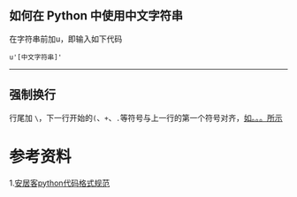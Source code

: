 ## 如何在 Python 中使用中文字符串 ##

在字符串前加u，即输入如下代码

`u'[中文字符串]'`

---------------------------

## 强制换行 ##

行尾加 `\`，下一行开始的`(`、`+`、`.`等符号与上一行的第一个符号对齐，[如。。。所示](https://github.com/anjuke/coding-style/blob/master/python/python-coding-style.md#%E6%8D%A2%E8%A1%8C)

# 参考资料 #

1.[安居客python代码格式规范](https://github.com/anjuke/coding-style/blob/master/python/python-coding-style.md#%E6%8D%A2%E8%A1%8C)